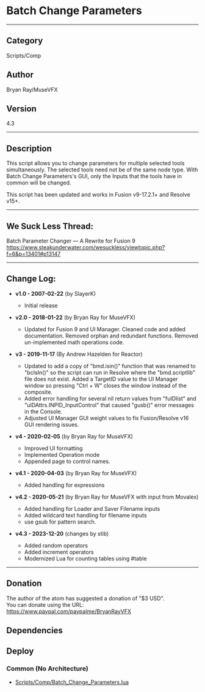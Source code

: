 # Batch Change Parameters
___

## Category
Scripts/Comp

## Author
Bryan Ray/MuseVFX

## Version
4.3

___

## Description
<p>This script allows you to change parameters for multiple selected tools simultaneously. The selected tools need not be of the same node type. With Batch Change Parameters's GUI, only the Inputs that the tools have in common will be changed.</p>
<p>This script has been updated and works in Fusion v9-17.2.1+ and Resolve v15+.</p>
<hr />
<h2>We Suck Less Thread:</h2>
<p>Batch Parameter Changer — A Rewrite for Fusion 9
<a href="https://www.steakunderwater.com/wesuckless/viewtopic.php?f=6&amp;p=13401#p13147">https://www.steakunderwater.com/wesuckless/viewtopic.php?f=6&amp;p=13401#p13147</a></p>
<hr />
<h2>Change Log:</h2>
<ul>
<li>
<p><strong>v1.0 - 2007-02-22</strong> (by SlayerK)</p>
<ul>
<li>Initial release</li>
</ul>
</li>
<li>
<p><strong>v2.0 - 2018-01-22</strong> (by Bryan Ray for MuseVFX)</p>
<ul>
<li>Updated for Fusion 9 and UI Manager. Cleaned code and added documentation. Removed orphan and redundant functions. Removed un-implemented math operations code.</li>
</ul>
</li>
<li>
<p><strong>v3 - 2019-11-17</strong> (By Andrew Hazelden for Reactor)</p>
<ul>
<li>Updated to add a copy of "bmd.isin()" function that was renamed to "bcIsIn()" so the script can run in Resolve where the "bmd.scriptlib" file does not exist. Added a TargetID value to the UI Manager window so pressing "Ctrl + W" closes the window instead of the composite.</li>
<li>Added error handling for several nil return values from "fuIDlist" and "uIDAttrs.INPID_InputControl" that caused "gusb()" error messages in the Console.</li>
<li>Adjusted UI Manager GUI weight values to fix Fusion/Resolve v16 GUI rendering issues.</li>
</ul>
</li>
<li>
<p><strong>v4 - 2020-02-05</strong> (by Bryan Ray for MuseVFX)</p>
<ul>
<li>Improved UI formatting</li>
<li>Implemented Operation mode</li>
<li>Appended page to control names.</li>
</ul>
</li>
<li>
<p><strong>v4.1 - 2020-04-03</strong> (by Bryan Ray for MuseVFX)</p>
<ul>
<li>Added handling for expressions</li>
</ul>
</li>
<li>
<p><strong>v4.2 - 2020-05-21</strong> (by Bryan Ray for MuseVFX with input from Movalex)</p>
<ul>
<li>Added handling for Loader and Saver Filename inputs</li>
<li>Added wildcard text handling for filename inputs</li>
<li>use gsub for pattern search.</li>
</ul>
</li>
<li>
<p><strong>v4.3 - 2023-12-20</strong> (changes by stib)</p>
<ul>
<li>Added random operators</li>
<li>Added increment operators</li>
<li>Modernized Lua for counting tables using #table</li>
</ul>
</li>
</ul>

___

## Donation
The author of the atom has suggested a donation of "$3 USD".  
You can donate using the URL: <a href="https://www.paypal.com/paypalme/BryanRayVFX" class="button">https://www.paypal.com/paypalme/BryanRayVFX</a>
## Dependencies

## Deploy

### Common (No Architecture)

<ul>
<li><a href="https://gitlab.com/WeSuckLess/Reactor/-/blob/master/Atoms/com.MuseVFX.BatchChangeParameters/Scripts/Comp/Batch_Change_Parameters.lua?ref_type=heads">Scripts/Comp/Batch_Change_Parameters.lua</a></li>
</ul>
